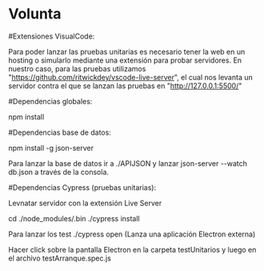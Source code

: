# Volunta

#Extensiones VisualCode:

Para poder lanzar las pruebas unitarias es necesario tener la web en un hosting o simularlo mediante una extensión para probar servidores. En nuestro caso, para las pruebas utilizamos "https://github.com/ritwickdey/vscode-live-server", el cual nos levanta un servidor contra el que se lanzan las pruebas en "http://127.0.0.1:5500/" 

#Dependencias globales:

npm install

#Dependencias base de datos:

npm install -g json-server

Para lanzar la base de datos ir a ./APIJSON y lanzar json-server --watch db.json a través de la consola.

#Dependencias Cypress (pruebas unitarias):

Levnatar servidor con la extensión Live Server

cd ./node_modules/.bin ./cypress install

Para lanzar los test ./cypress open (Lanza una aplicación Electron externa)

Hacer click sobre la pantalla Electron en la carpeta testUnitarios y luego en el archivo testArranque.spec.js